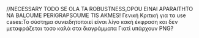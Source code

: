 //NECESSARY TODO SE OLA TA ROBUSTNESS,OPOU EINAI APARAITHTO NA BALOUME PERIGRAPSOUME TIS AKMES!
Γενική Κριτική για τα use cases:Το σύστημα συνειδητοποιεί είναι λίγο κακή έκφραση και δεν μεταφράζεται τοσο καλά στα διαγράμματα
Γιατί υπάρχουν PNG?
